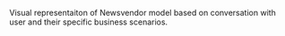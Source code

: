 Visual representaiton of Newsvendor model based on conversation with user and their specific business scenarios.

